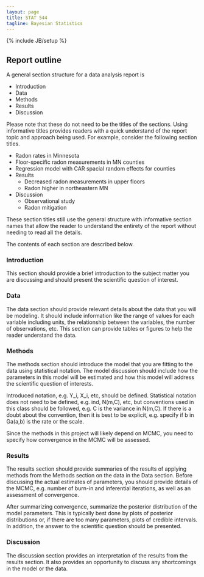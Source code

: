 ```yaml
---
layout: page
title: STAT 544
tagline: Bayesian Statistics
---
```

{% include JB/setup %}

## Report outline

A general section structure for a data analysis report is 

- Introduction
- Data
- Methods 
- Results 
- Discussion

Please note that these do not need to be the titles of the sections. 
Using informative titles provides readers with a quick understand of the report
topic and approach being used. 
For example, consider the following section titles.

- Radon rates in Minnesota
- Floor-specific radon measurements in MN counties
- Regression model with CAR spacial random effects for counties
- Results
  - Decreased radon measurements in upper floors
  - Radon higher in northeastern MN
- Discussion
  - Observational study
  - Radon mitigation
  
These section titles still use the general structure with informative section
names that allow the reader to understand the entirety of the report without
needing to read all the details. 

The contents of each section are described below.

### Introduction

This section should provide a brief introduction to the subject matter you are
discussing and should present the scientific question of interest.

### Data

The data section should provide relevant details about the data that you will be 
modeling. 
It should include information like the range of values for each variable 
including units, the relationship between the variables, the number of 
observations, etc. 
This section can provide tables or figures to help the reader understand the 
data. 

### Methods

The methods section should introduce the model that you are fitting to the data
using statistical notation.
The model discussion should include 
how the parameters in this model will be estimated and how this model will
address the scientific question of interests.

Introduced notation, e.g. Y_i, X_i, etc, should be defined. 
Statistical notation does not need to be defined, e.g. ind, N(m,C), etc, 
but conventions used in this class should be followed, e.g. C is the variance
in N(m,C). 
If there is a doubt about the convention, then it is best to be explicit, 
e.g. specify if b in Ga(a,b) is the rate or the scale.

Since the methods in this project will likely depend on MCMC, 
you need to specify how convergence in the MCMC will be assessed.

### Results

The results section should provide summaries of the results of applying methods
from the Methods section on the data in the Data section.
Before discussing the actual estimates of parameters, 
you should provide details of the MCMC, 
e.g. number of burn-in and inferential iterations, 
as well as an assessment of convergence.

After summarizing convergence, summarize the posterior distribution of the 
model parameters. 
This is typically best done by plots of posterior distributions or, 
if there are too many parameters,
plots of credible intervals.
In addition, the answer to the scientific question should be presented.

### Discussion

The discussion section provides an interpretation of the results from the 
results section.
It also provides an opportunity to discuss any shortcomings in the model or the
data.
